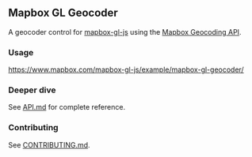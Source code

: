 Mapbox GL Geocoder
---

A geocoder control for [mapbox-gl-js](https://github.com/mapbox/mapbox-gl-js) using the [Mapbox Geocoding API](https://www.mapbox.com/developers/api/geocoding/).

### Usage

https://www.mapbox.com/mapbox-gl-js/example/mapbox-gl-geocoder/

### Deeper dive

See [API.md](https://github.com/mapbox/mapbox-gl-geocoder/blob/master/API.md) for complete reference.

### Contributing

See [CONTRIBUTING.md](https://github.com/mapbox/mapbox-gl-geocoder/blob/master/CONTRIBUTING.md).
